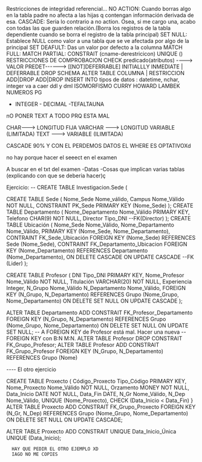 Restricciones de integridad referencial...
NO ACTION: Cuando borras algo en la tabla padre no afecta a las hijas q contengan información derivada de esa.
CASCADE: Seria lo contrario a no action. Osea, si me cargo una, acabo con todas las que guarden relación.(Borra los registros de la tabla dependiente cuando se borra el registro de la tabla principal)
SET NULL: Establece NULL como valor a una tabla que se ve afectada por algo de la principal
SET DEAFULT: Das un valor por defecto a la columna
MATCH FULL:
MATCH PARTIAL:
CONSTRAIT (cname-derestricicon)
UNIQUE (<atrib>)
  RESTRICCIONES DE COMPROBACION
  CHECK predicado(atributos)
  ----> VALOR PREDET------> [[NOT]DEFERRABLE]
  INITIALLLY INMEDIATE | DEFERRABLE
  DROP SCHEMA
  ALTER TABLE
    COLUMNA | RESTRICCION
  ADD|DROP       ADD|DROP
INSERT INTO <nombre de la tabla>
 tipos de datos :
    datetime, nchar, integer
  va a caer ddl y dml
ISOMORFISMO CURRY HOWARD LAMBEK
  NUMEROS PG 
 -  INTEGER - DECIMAL -TEFALTAUNA
  
  nO PONER TEXT A TODO PRQ ESTA MAL
  
  CHAR---> LONGITUD FIJA
  VARCHAR ---> LONGITUD VARIABLE (LIMITADA)
  TEXT ---> VARIABLE (ILIMITADA)
  
  CASCADE 90% Y CON EL PERDEMOS DATOS
  EL WHERE ES OPTATIVOXd
  
  no hay porque hacer el seeect en el examen
  
  
  A buscar en el txt del examen
  -Datas -Cosas que implican varias tablas (explicando con que se deberia hacer)ç
  
  
  
  
  
  
  
  
  Ejercicio:
  -- CREATE TABLE Investigacion.Sede (
  
  CREATE TABLE Sede (
    Nome_Sede Nome_válido,
    Campus    Nome_Válido NOT NULL,
    CONSTRAINT PK_Sede
      PRIMARY KEY (Nome_Sede)
  );
  CREATE TABLE Departamento (
    Nome_Departamento Nome_Válido PRIMARY KEY,
    Telefono          CHAR(9)     NOT NULL,
    Director          Tipo_DNI
    --FK(Director)
  );
  CREATE TABLE Ubicación (
    Nome_Sede          Nome_Válido,
    Nome_Departamento  Nome_Válido,
    PRIMARY KEY (Nome_Sede, Nome_Departamento),
    CONTRAINT FK_Sede_Ubicación
      FOREIGN KEY (Nome_Sede)
      REFERENCES Sede (Nome_Sede),
    CONTRAINT FK_Departamento_Ubicacion
      FOREIGN KEY (Nome_Departamento)
      REFERENCES Departamento (Nome_Departamento),
      ON DELETE CASCADE
      ON UPDATE CASCADE
      --FK (Lider)
  );
  
  CREATE TABLE Profesor (
  DNI Tipo_DNI PRIMARY KEY,
  Nome_Profesor Nome_Válido NOT NULL,
  Titulación VARCHAR(20) NOT NULL,
  Experiencia Integer,
  N_Grupo     Nome_Válido
  N_Departamento Nome_Válido,
  FOREIGN KEY    (N_Grupo, N_Departamento)
    REFERENCES Grupo (Nome_Grupo, Nome_Departamento)
    ON DELETE SET NULL
    ON UPDATE CASCADE
  );
  
  ALTER TABLE Departamento
    ADD CONSTRAIT FK_Profesor_Departamento
      FOREIGN KEY (N_Grupo, N_Departamento)
      REFERENCES Grupo (Nome_Grupo, Nome_Departamento)
      ON DELETE SET NULL
      ON UPDATE SET NULL;
-- A FOREIGN KEY de Profesor está mal. Hacer una nueva
-- FOREIGN KEY con B:N M:N.
  ALTER TABLE Profesor
    DROP CONSTRAIT FK_Grupo_Profesor;
  ALTER TABLE Profesor
    ADD  CONSTRAIT FK_Grupo_Profesor
      FOREIGN KEY   (N_Grupo,   N_Departamento)
      REFERENCES Grupo (Nome)


---- El otro ejercicio

  CREATE TABLE Proxecto (
    Código_Proxecto Tipo_Código PRIMARY KEY,
    Nome_Proxecto    Nome_Válido NOT NULL,
    Orzamento        MONEY       NOT NULL,
    Data_Inicio      DATE        NOT NULL,
    Data_Fin         DATE,
    N_Gr             Nome_Válido,
    N_Dep            Nome_Válido,
    UNIQUE (Nome_Proxecto),
    CHECK (Data_Inicio < Data_Fin)
  }
  ALTER TABLE Proxecto
    ADD CONSTRAIT FK_Grupo_Proxecto
    FOREIGN KEY      (N_Gr,     N_Dep)
    REFERENCES Grupo (Nome_Grupo, Nome_Departamento)
    ON DELETE SET NULL
    ON UPDATE CASCADE;
  
  ALTER TABLE Proxecto
    ADD CONSTRAIT UNIQUE Data_Inicio_Única
      UNIQUE  (Data_Inicio);
      
      HAY QUE PEDIR EL OTRO EJEMPLO XD
      IAGO NO ME COPIES
